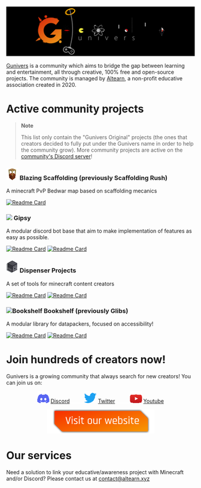 ![](https://raw.githubusercontent.com/Gunivers/.github/main/profile/img/banner.png)

 [Gunivers](https://raw.githubusercontent.com/Gunivers/.github/main/profile/img/banner.png) is a community which aims to bridge the gap between learning and entertainment, all through creative, 100% free and open-source projects. The community is managed by [Altearn](https://altearn.xyz), a non-profit educative association created in 2020.

# Active community projects

> **Note**
> 
> This list only contain the "Gunivers Original" projects (the ones that creators decided to fully put under the Gunivers name in order to help the community grow). More community projects are active on the [community's Discord server](https://discord.gg/E8qq6tN)!

### ![](https://raw.githubusercontent.com/Gunivers/.github/main/profile/img/Scaff32x.png) Blazing Scaffolding (previously Scaffolding Rush)
A minecraft PvP Bedwar map based on scaffolding mecanics

[![Readme Card](https://github-readme-stats.vercel.app/api/pin/?username=Gunivers&repo=Blazing-Scaffolding)](https://github.com/Gunivers/Scaffolding-Rush)

### ![](https://user-images.githubusercontent.com/12165342/184382083-3c25d7cb-4616-49b3-ac8a-aaa1ab746953.png) Gipsy
A modular discord bot base that aim to make implementation of features as easy as possible.

[![Readme Card](https://github-readme-stats.vercel.app/api/pin/?username=Gunivers&repo=Gipsy)](https://github.com/Gunivers/Gipsy)   [![Readme Card](https://github-readme-stats.vercel.app/api/pin/?username=Gunivers&repo=Gipsy-plugins)](https://github.com/Gunivers/Gipsy-plugins)

### ![](https://raw.githubusercontent.com/Gunivers/.github/main/profile/img/Dispenser32x.png)  Dispenser Projects
A set of tools for minecraft content creators

[![Readme Card](https://github-readme-stats.vercel.app/api/pin/?username=Dispenser-Projects&repo=Dispenser-API)](https://github.com/Dispenser-Projects/Dispenser-API)   [![Readme Card](https://github-readme-stats.vercel.app/api/pin/?username=Dispenser-Projects&repo=Minecraft-Block-Renderer)](https://github.com/Dispenser-Projects/Minecraft-Block-Renderer)
 
### ![Bookshelf](https://user-images.githubusercontent.com/12165342/201531093-fd3d35f3-74d6-4f21-867a-5aa41e6c5f98.png) Bookshelf (previously Glibs)
A modular library for datapackers, focused on accessibility!

[![Readme Card](https://github-readme-stats.vercel.app/api/pin/?username=Gunivers&repo=Glibs)](https://github.com/Gunivers/Glibs)   [![Readme Card](https://github-readme-stats.vercel.app/api/pin/?username=Gunivers&repo=Glib-Manager)](https://github.com/Gunivers/Glib-Manager)

# Join hundreds of creators now!
Gunivers is a growing community that always search for new creators! You can join us on:

<div align="center">

![](https://raw.githubusercontent.com/Gunivers/.github/main/profile/img/Discord32x.png) [Discord](https://discord.gg/E8qq6tN) ![](https://raw.githubusercontent.com/Gunivers/.github/main/profile/img/Spacer.png) ![](https://raw.githubusercontent.com/Gunivers/.github/main/profile/img/Twitter32x.png) [Twitter](https://twitter.com/Gunivers_) ![](https://raw.githubusercontent.com/Gunivers/.github/main/profile/img/Spacer.png) ![](https://raw.githubusercontent.com/Gunivers/.github/main/profile/img/Youtube32x.png) [Youtube](https://www.youtube.com/c/Gunivers)

[![](https://raw.githubusercontent.com/Gunivers/.github/main/profile/img/Visit.png)](https://gunivers.net)

 </div>
 
# Our services

Need a solution to link your educative/awareness project with Minecraft and/or Discord? Please contact us at contact@altearn.xyz
